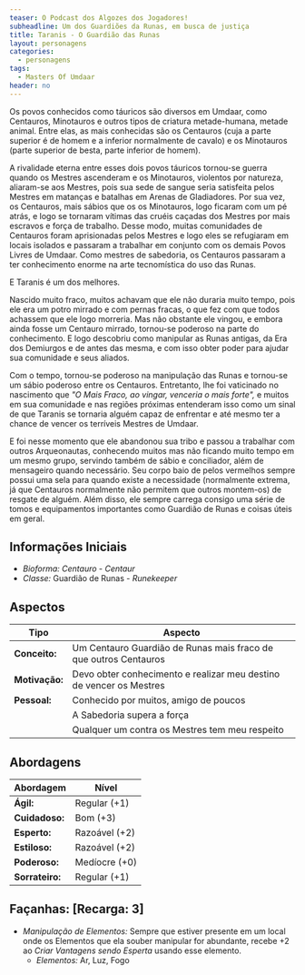 ```yaml
---
teaser: O Podcast dos Algozes dos Jogadores!
subheadline: Um dos Guardiões da Runas, em busca de justiça
title: Taranis - O Guardião das Runas
layout: personagens
categories:
  - personagens
tags:
  - Masters Of Umdaar 
header: no
---
```


Os povos conhecidos como táuricos são diversos em Umdaar, como Centauros, Minotauros e outros tipos de criatura metade-humana, metade animal. Entre elas, as mais conhecidas são os Centauros (cuja a parte superior é de homem e a inferior normalmente de cavalo) e os Minotauros (parte superior de besta, parte inferior de homem).

A rivalidade eterna entre esses dois povos táuricos tornou-se guerra quando os Mestres ascenderam e os Minotauros, violentos por natureza, aliaram-se aos Mestres, pois sua sede de sangue seria satisfeita pelos Mestres em matanças e batalhas em Arenas de Gladiadores. Por sua vez, os Centauros, mais sábios que os os Minotauros, logo ficaram com um pé atrás, e logo se tornaram vítimas das cruéis caçadas dos Mestres por mais escravos e força de trabalho. Desse modo, muitas comunidades de Centauros foram aprisionadas pelos Mestres e logo eles se refugiaram em locais isolados e passaram a trabalhar em conjunto com os demais Povos Livres de Umdaar. Como mestres de sabedoria, os Centauros passaram a ter conhecimento enorme na arte tecnomística do uso das Runas. 

E Taranis é um dos melhores.

Nascido muito fraco, muitos achavam que ele não duraria muito tempo, pois ele era um potro mirrado e com pernas fracas, o que fez com que todos achassem que ele logo morreria. Mas não obstante ele vingou, e embora ainda fosse um Centauro mirrado, tornou-se poderoso na parte do conhecimento. E logo descobriu como manipular as Runas antigas, da Era dos Demiurgos e de antes das mesma, e com isso obter poder para ajudar sua comunidade e seus aliados.

Com o tempo, tornou-se poderoso na manipulação das Runas e tornou-se um sábio poderoso entre os Centauros. Entretanto, lhe foi vaticinado no nascimento que _"O Mais Fraco, ao vingar, venceria o mais forte",_ e muitos em sua comunidade e nas regiões próximas entenderam isso como um sinal de que Taranis se tornaria alguém capaz de enfrentar e até mesmo ter a chance de vencer os terríveis Mestres de Umdaar. 

E foi nesse momento que ele abandonou sua tribo e passou a trabalhar com outros Arqueonautas, conhecendo muitos mas não ficando muito tempo em um mesmo grupo, servindo também de sábio e conciliador, além de mensageiro quando necessário. Seu corpo baio de pelos vermelhos sempre possui uma sela para quando existe a necessidade (normalmente extrema, já que Centauros normalmente não permitem que outros montem-os) de resgate de alguém. Além disso, ele sempre carrega consigo uma série de tomos e equipamentos importantes como Guardião de Runas e coisas úteis em geral.

<!-- excerpt -->

## Informações Iniciais

+ _Bioforma:_ _Centauro_  - _Centaur_
+ _Classe:_ Guardião de Runas - _Runekeeper_

## Aspectos

| **Tipo**       | **Aspecto**                                                         |
|----------------|---------------------------------------------------------------------|
| __Conceito:__  | Um Centauro Guardião de Runas mais fraco de que outros Centauros    |
| __Motivação:__ | Devo obter conhecimento e realizar meu destino de vencer os Mestres |
| __Pessoal:__   | Conhecido por muitos, amigo de poucos                               |
|                | A Sabedoria supera a força                                          |
|                | Qualquer um contra os Mestres tem meu respeito                      |

## Abordagens

| **Abordagem**   | **Nível**     |
|-----------------|---------------|
| __Ágil:__       | Regular (+1)  |
| __Cuidadoso:__  | Bom (+3)      |
| __Esperto:__    | Razoável (+2) |
| __Estiloso:__   | Razoável (+2) |
| __Poderoso:__   | Medíocre (+0) |
| __Sorrateiro:__ | Regular (+1)  |

## Façanhas: [Recarga: 3]

+ _Manipulação de Elementos:_ Sempre que estiver presente em um local onde os Elementos que ela souber manipular for abundante, recebe +2 ao _Criar Vantagens sendo Esperta_ usando esse elemento.
  + _Elementos:_ Ar, Luz, Fogo

